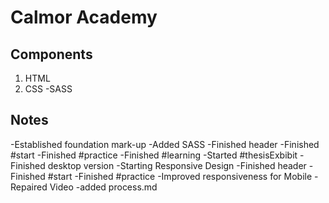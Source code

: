 # Calmor Academy

## Components

1. HTML
1. CSS
   -SASS

## Notes

-Established foundation mark-up
-Added SASS
-Finished header
-Finished #start
-Finished #practice
-Finished #learning
-Started #thesisExbibit
-Finished desktop version
-Starting Responsive Design
-Finished header
-Finished #start
-Finished #practice
-Improved responsiveness for Mobile
-Repaired Video
-added process.md
